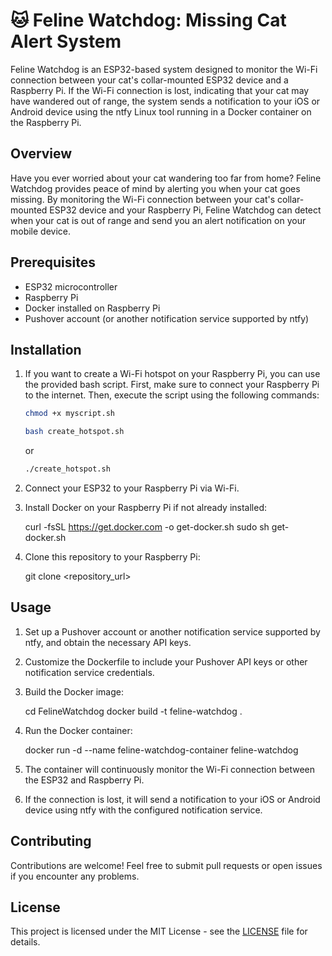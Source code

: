 # 🐱 Feline Watchdog: Missing Cat Alert System

Feline Watchdog is an ESP32-based system designed to monitor the Wi-Fi connection between your cat's collar-mounted ESP32 device and a Raspberry Pi. If the Wi-Fi connection is lost, indicating that your cat may have wandered out of range, the system sends a notification to your iOS or Android device using the ntfy Linux tool running in a Docker container on the Raspberry Pi.

## Overview

Have you ever worried about your cat wandering too far from home? Feline Watchdog provides peace of mind by alerting you when your cat goes missing. By monitoring the Wi-Fi connection between your cat's collar-mounted ESP32 device and your Raspberry Pi, Feline Watchdog can detect when your cat is out of range and send you an alert notification on your mobile device.

## Prerequisites

- ESP32 microcontroller
- Raspberry Pi
- Docker installed on Raspberry Pi
- Pushover account (or another notification service supported by ntfy)

## Installation
1. If you want to create a Wi-Fi hotspot on your Raspberry Pi, you can use the provided bash script. First, make sure to connect your Raspberry Pi to the internet. Then, execute the script using the following commands:
   ```bash
   chmod +x myscript.sh
   ```
   ```bash
   bash create_hotspot.sh
   ```
   or
   ```bash
   ./create_hotspot.sh
   ```
1. Connect your ESP32 to your Raspberry Pi via Wi-Fi.
2. Install Docker on your Raspberry Pi if not already installed:

   
   curl -fsSL https://get.docker.com -o get-docker.sh
   sudo sh get-docker.sh
   

3. Clone this repository to your Raspberry Pi:

   
   git clone <repository_url>
   

## Usage

1. Set up a Pushover account or another notification service supported by ntfy, and obtain the necessary API keys.
2. Customize the Dockerfile to include your Pushover API keys or other notification service credentials.
3. Build the Docker image:

   
   cd FelineWatchdog
   docker build -t feline-watchdog .
   

4. Run the Docker container:

   
   docker run -d --name feline-watchdog-container feline-watchdog
   

5. The container will continuously monitor the Wi-Fi connection between the ESP32 and Raspberry Pi.
6. If the connection is lost, it will send a notification to your iOS or Android device using ntfy with the configured notification service.

## Contributing

Contributions are welcome! Feel free to submit pull requests or open issues if you encounter any problems.

## License

This project is licensed under the MIT License - see the [LICENSE](LICENSE) file for details.
